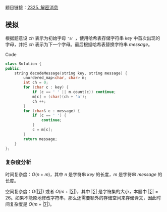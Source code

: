 题目链接：[2325. 解密消息](https://leetcode.cn/problems/decode-the-message/)

## 模拟

根据题意设 $ch$ 表示为初始字母 `'a'` ，使用哈希表存储字符串 $key$ 中首次出现的字母，并把 $ch$ 表示为下一个字母。最后根据哈希表替换字符串 $message$。

Code

```c++
class Solution {
public:
    string decodeMessage(string key, string message) {
        unordered_map<char, char> m;
        int ch = 0;
        for (char c : key) {
            if (c == ' ' || m.count(c)) continue;
            m[c] = (char)(ch + 'a');
            ch ++;
        }
        for (char& c : message) {
            if (c == ' ') {
                continue;
            }
            c = m[c];
        }
        return message;
    }
};
```

### 复杂度分析

时间复杂度：$O(n + m)$，其中 $n$ 是字符串 $key$ 的长度，$m$ 是字符串 $message$ 的长度。

空间复杂度：$O(|\sum|)$ 或者 $O(m+|\sum|)$，其中 $|\sum|$ 是字符集的大小，本题中 $|\sum| = 26$。如果不能原地修改字符串，那么还需要额外的存储空间来存储译文，因此时间复杂度是 $O(m + |\sum|)$。